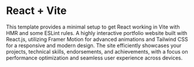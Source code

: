 # React + Vite

This template provides a minimal setup to get React working in Vite with HMR and some ESLint rules.
A highly interactive portfolio website built with React.js, utilizing Framer Motion for advanced animations and Tailwind CSS for a responsive and modern design. The site efficiently showcases your projects, technical skills, endorsements, and achievements, with a focus on performance optimization and seamless user experience across devices.
